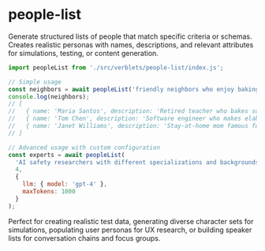 # people-list

Generate structured lists of people that match specific criteria or schemas. Creates realistic personas with names, descriptions, and relevant attributes for simulations, testing, or content generation.

```javascript
import peopleList from './src/verblets/people-list/index.js';

// Simple usage
const neighbors = await peopleList('friendly neighbors who enjoy baking', 3);
console.log(neighbors);
// [
//   { name: 'Maria Santos', description: 'Retired teacher who bakes sourdough bread weekly' },
//   { name: 'Tom Chen', description: 'Software engineer who makes elaborate birthday cakes' },
//   { name: 'Janet Williams', description: 'Stay-at-home mom famous for her chocolate chip cookies' }
// ]

// Advanced usage with custom configuration
const experts = await peopleList(
  'AI safety researchers with different specializations and backgrounds',
  4,
  { 
    llm: { model: 'gpt-4' },
    maxTokens: 1000 
  }
);
```

Perfect for creating realistic test data, generating diverse character sets for simulations, populating user personas for UX research, or building speaker lists for conversation chains and focus groups.
